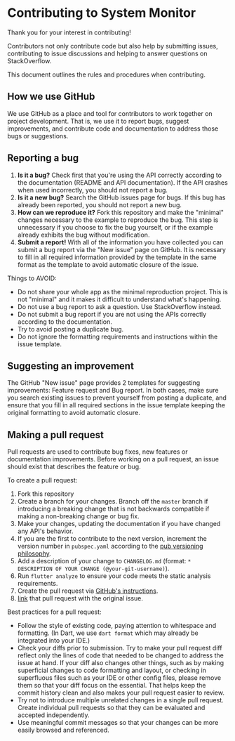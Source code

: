 # Contributing to System Monitor

Thank you for your interest in contributing!

Contributors not only contribute code but also help by submitting issues, contributing to issue discussions and helping to answer questions on StackOverflow.

This document outlines the rules and procedures when contributing.

## How we use GitHub

We use GitHub as a place and tool for contributors to work together on project development. That is, we use it to report bugs, suggest improvements, and contribute code and documentation to address those bugs or suggestions.

## Reporting a bug

1. **Is it a bug?** Check first that you're using the API correctly according to the documentation (README and API documentation). If the API crashes when used incorrectly, you should not report a bug.
2. **Is it a new bug?** Search the GitHub issues page for bugs. If this bug has already been reported, you should not report a new bug.
3. **How can we reproduce it?** Fork this repository and make the "minimal" changes necessary to the example to reproduce the bug. This step is unnecessary if you choose to fix the bug yourself, or if the example already exhibits the bug without modification.
4. **Submit a report!** With all of the information you have collected you can submit a bug report via the "New issue" page on GitHub. It is necessary to fill in all required information provided by the template in the same format as the template to avoid automatic closure of the issue.

Things to AVOID:

* Do not share your whole app as the minimal reproduction project. This is not "minimal" and it makes it difficult to understand what's happening.
* Do not use a bug report to ask a question. Use StackOverflow instead.
* Do not submit a bug report if you are not using the APIs correctly according to the documentation.
* Try to avoid posting a duplicate bug.
* Do not ignore the formatting requirements and instructions within the issue template.

## Suggesting an improvement

The GitHub "New issue" page provides 2 templates for suggesting improvements: Feature request and Bug report. In both cases, make sure you search existing issues to prevent yourself from posting a duplicate, and ensure that you fill in all required sections in the issue template keeping the original formatting to avoid automatic closure.

## Making a pull request

Pull requests are used to contribute bug fixes, new features or documentation improvements. Before working on a pull request, an issue should exist that describes the feature or bug.

To create a pull request:

1. Fork this repository
2. Create a branch for your changes. Branch off the `master` branch if introducing a breaking change that is not backwards compatible if making a non-breaking change or bug fix.
3. Make your changes, updating the documentation if you have changed any API's behavior.
4. If you are the first to contribute to the next version, increment the version number in `pubspec.yaml` according to the [pub versioning philosophy](https://dart.dev/tools/pub/versioning).
5. Add a description of your change to `CHANGELOG.md` (format: `* DESCRIPTION OF YOUR CHANGE (@your-git-username)`).
6. Run `flutter analyze` to ensure your code meets the static analysis requirements.
7. Create the pull request via [GitHub's instructions](https://docs.github.com/en/github/collaborating-with-issues-and-pull-requests/creating-a-pull-request-from-a-fork).
8. [link](https://docs.github.com/en/github/managing-your-work-on-github/linking-a-pull-request-to-an-issue) that pull request with the original issue.

Best practices for a pull request:

* Follow the style of existing code, paying attention to whitespace and formatting. (In Dart, we use `dart format` which may already be integrated into your IDE.)
* Check your diffs prior to submission. Try to make your pull request diff reflect only the lines of code that needed to be changed to address the issue at hand. If your diff also changes other things, such as by making superficial changes to code formatting and layout, or checking in superfluous files such as your IDE or other config files, please remove them so that your diff focus on the essential. That helps keep the commit history clean and also makes your pull request easier to review.
* Try not to introduce multiple unrelated changes in a single pull request. Create individual pull requests so that they can be evaluated and accepted independently.
* Use meaningful commit messages so that your changes can be more easily browsed and referenced.
